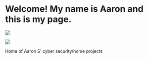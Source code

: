 # Welcome! My name is Aaron and this is my page.

<img src="https://media.licdn.com/dms/image/v2/D4E03AQHKGXFi8Uy5wA/profile-displayphoto-shrink_200_200/B4EZfOdfx1G4AY-/0/1751515548166?e=1758153600&v=beta&t=hXFprkfiK7-RF6Y8I2uYuJHjzYgCKO3SYcwJqV5QwiA"/>

<a href="https://www.linkedin.com/in/aaron-subanney-ab2509a5/"><img src="https://img.shields.io/badge/-Linkedin-0072b1?&style=for-the-badge&logo=linkedin&logoColor=white" /></a>



Home of Aaron S' cyber security/home projects
